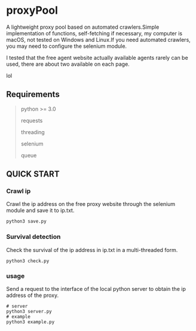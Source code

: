 # proxyPool
 A lightweight proxy pool based on automated crawlers.Simple implementation of functions, self-fetching if necessary, my computer is macOS, not tested on Windows and Linux.If you need automated crawlers, you may need to configure the selenium module.

 I tested that the free agent website actually available agents rarely can be used, there are about two available on each page. 

 lol

## Requirements

> python >= 3.0
>
> requests
>
> threading
>
> selenium
>
> queue

## QUICK START

### Crawl ip

Crawl the ip address on the free proxy website through the selenium module and save it to ip.txt.

```python
python3 save.py
```

### Survival detection

Check the survival of the ip address in ip.txt in a multi-threaded form.

```pyt
python3 check.py
```

### usage

Send a request to the interface of the local python server to obtain the ip address of the proxy.

```pyth
# server
python3 server.py
# example
python3 example.py
```

